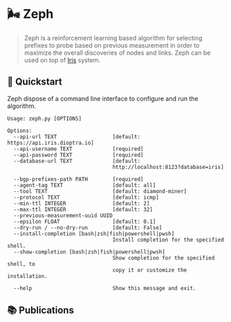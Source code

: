 # 🌬️ Zeph

> Zeph is a reinforcement learning based algorithm for selecting prefixes to probe based on previous measurement in order to maximize the overall discoveries of nodes and links. Zeph can be used on top of [Iris](https://iris.dioptra.io) system.


## 🚀 Quickstart


Zeph dispose of a command line interface to configure and run the algorithm.

```
Usage: zeph.py [OPTIONS]

Options:
  --api-url TEXT                  [default: https://api.iris.dioptra.io]
  --api-username TEXT             [required]
  --api-password TEXT             [required]
  --database-url TEXT             [default:
                                  http://localhost:8123?database=iris]

  --bgp-prefixes-path PATH        [required]
  --agent-tag TEXT                [default: all]
  --tool TEXT                     [default: diamond-miner]
  --protocol TEXT                 [default: icmp]
  --min-ttl INTEGER               [default: 2]
  --max-ttl INTEGER               [default: 32]
  --previous-measurement-uuid UUID
  --epsilon FLOAT                 [default: 0.1]
  --dry-run / --no-dry-run        [default: False]
  --install-completion [bash|zsh|fish|powershell|pwsh]
                                  Install completion for the specified shell.
  --show-completion [bash|zsh|fish|powershell|pwsh]
                                  Show completion for the specified shell, to
                                  copy it or customize the installation.

  --help                          Show this message and exit.
```

## 📚 Publications

```
```
